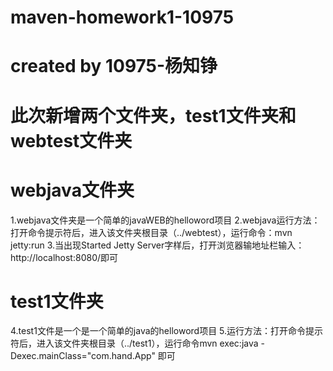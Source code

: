 # maven-homework1-10975
# created by 10975-杨知铮
# 此次新增两个文件夹，test1文件夹和webtest文件夹

#  webjava文件夹
  1.webjava文件夹是一个简单的javaWEB的helloword项目
  2.webjava运行方法：打开命令提示符后，进入该文件夹根目录（../webtest），运行命令：mvn jetty:run
  3.当出现Started Jetty Server字样后，打开浏览器输地址栏输入：http://localhost:8080/即可

#  test1文件夹
  4.test1文件是一个是一个简单的java的helloword项目
  5.运行方法：打开命令提示符后，进入该文件夹根目录（../test1），运行命令mvn exec:java -Dexec.mainClass="com.hand.App" 即可
